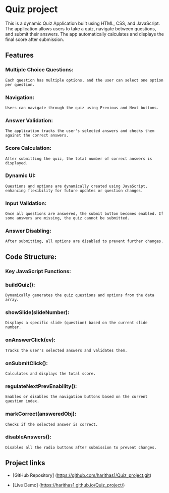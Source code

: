 # Quiz project

This is a dynamic Quiz Application built using HTML, CSS, and JavaScript. The application allows users to take a quiz, navigate between questions, and submit their answers. The app automatically calculates and displays the final score after submission.

## Features

### Multiple Choice Questions: 
    Each question has multiple options, and the user can select one option per question.
### Navigation:
    Users can navigate through the quiz using Previous and Next buttons.
### Answer Validation:
    The application tracks the user's selected answers and checks them against the correct answers.
### Score Calculation:
    After submitting the quiz, the total number of correct answers is displayed.
### Dynamic UI: 
    Questions and options are dynamically created using JavaScript, enhancing flexibility for future updates or question changes.
### Input Validation: 
    Once all questions are answered, the submit button becomes enabled. If some answers are missing, the quiz cannot be submitted.
### Answer Disabling: 
    After submitting, all options are disabled to prevent further changes.

## Code Structure:

### Key JavaScript Functions:
### buildQuiz(): 
    Dynamically generates the quiz questions and options from the data array.
### showSlide(slideNumber): 
    Displays a specific slide (question) based on the current slide number.
### onAnswerClick(ev): 
    Tracks the user's selected answers and validates them.
### onSubmitClick(): 
    Calculates and displays the total score.
### regulateNextPrevEnability(): 
    Enables or disables the navigation buttons based on the current question index.
### markCorrect(answeredObj): 
    Checks if the selected answer is correct.
### disableAnswers(): 
    Disables all the radio buttons after submission to prevent changes.

## Project links
- [GitHub Repository] (https://github.com/harithas1/Quiz_project.git)

- [Live Demo] (https://harithas1.github.io/Quiz_project/) 